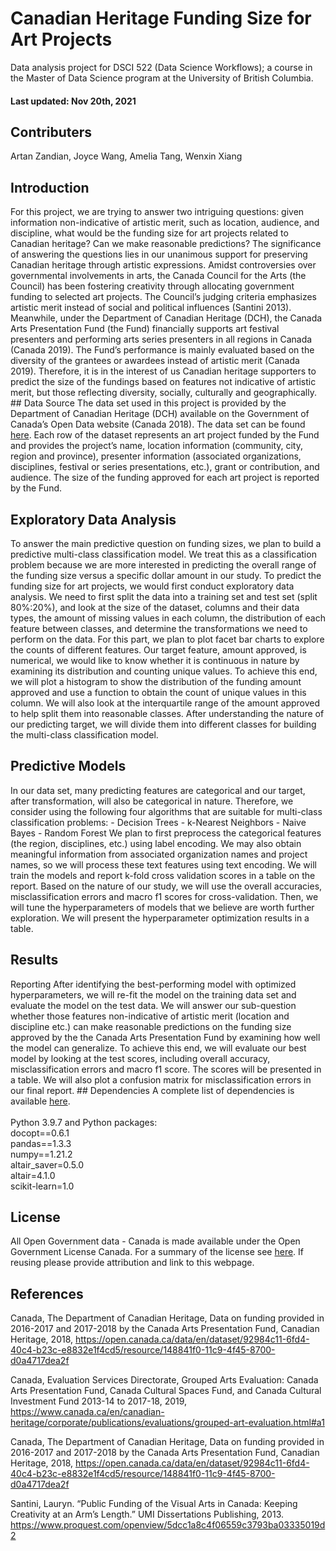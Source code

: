 # Canadian Heritage Funding Size for Art Projects

Data analysis project for DSCI 522 (Data Science Workflows); a course in
the Master of Data Science program at the University of British
Columbia. 

#### Last updated: Nov 20th, 2021 

## Contributers 
Artan Zandian, Joyce Wang, Amelia Tang, Wenxin Xiang 

## Introduction 
For this project, we are trying to answer two intriguing questions: given
information non-indicative of artistic merit, such as location,
audience, and discipline, what would be the funding size for art projects related to Canadian heritage? Can we make reasonable
predictions? The significance of answering the questions lies in our
unanimous support for preserving Canadian heritage through artistic
expressions. Amidst controversies over governmental involvements in
arts, the Canada Council for the Arts (the Council) has been fostering
creativity through allocating government funding to selected art
projects. The Council’s judging criteria emphasizes artistic merit
instead of social and political influences (Santini 2013). Meanwhile,
under the Department of Canadian Heritage (DCH), the Canada Arts
Presentation Fund (the Fund) financially supports art festival
presenters and performing arts series presenters in all regions in
Canada (Canada 2019). The Fund’s performance is mainly evaluated based
on the diversity of the grantees or awardees instead of artistic merit
(Canada 2019). Therefore, it is in the interest of us Canadian heritage
supporters to predict the size of the fundings based on features not
indicative of artistic merit, but those reflecting diversity, socially,
culturally and geographically. ## Data Source The data set used in this
project is provided by the Department of Canadian Heritage (DCH)
available on the Government of Canada’s Open Data website (Canada 2018).
The data set can be found
[here](https://open.canada.ca/data/en/dataset/92984c11-6fd4-40c4-b23c-e8832e1f4cd5).
Each row of the dataset represents an art project funded by the Fund and
provides the project’s name, location information (community, city,
region and province), presenter information (associated organizations,
disciplines, festival or series presentations, etc.), grant or
contribution, and audience. The size of the funding approved for each
art project is reported by the Fund.  

## Exploratory Data Analysis 
To answer the main predictive question on funding sizes, we plan to build a predictive multi-class classification
model. We treat this as a classification problem because we are more
interested in predicting the overall range of the funding size versus a
specific dollar amount in our study. To predict the funding size for art
projects, we would first conduct exploratory data analysis. We need to
first split the data into a training set and test set (split 80%:20%),
and look at the size of the dataset, columns and their data types, the
amount of missing values in each column, the distribution of each
feature between classes, and determine the transformations we need to
perform on the data. For this part, we plan to plot facet bar charts to
explore the counts of different features. Our target feature, amount
approved, is numerical, we would like to know whether it is continuous
in nature by examining its distribution and counting unique values. To
achieve this end, we will plot a histogram to show the distribution of
the funding amount approved and use a function to obtain the count of
unique values in this column. We will also look at the interquartile
range of the amount approved to help split them into reasonable classes.
After understanding the nature of our predicting target, we will divide
them into different classes for building the multi-class classification
model.  
## Predictive Models 
In our data set, many predicting features are categorical and our target, after transformation, will also be
categorical in nature. Therefore, we consider using the following four
algorithms that are suitable for multi-class classification problems: -
Decision Trees - k-Nearest Neighbors - Naive Bayes - Random Forest We
plan to first preprocess the categorical features (the region,
disciplines, etc.) using label encoding. We may also obtain meaningful
information from associated organization names and project names, so we
will process these text features using text encoding. We will train the
models and report k-fold cross validation scores in a table on the
report. Based on the nature of our study, we will use the overall
accuracies, misclassification errors and macro f1 scores for
cross-validation. Then, we will tune the hyperparameters of models that
we believe are worth further exploration. We will present the
hyperparameter optimization results in a table.  

## Results 
Reporting After identifying the best-performing model with optimized hyperparameters, we will re-fit the model on the training data
set and evaluate the model on the test data. We will answer our
sub-question whether those features non-indicative of artistic merit
(location and discipline etc.) can make reasonable predictions on the
funding size approved by the the Canada Arts Presentation Fund by
examining how well the model can generalize. To achieve this end, we
will evaluate our best model by looking at the test scores, including
overall accuracy, misclassification errors and macro f1 score. The
scores will be presented in a table. We will also plot a confusion
matrix for misclassification errors in our final report. ## Dependencies
A complete list of dependencies is available
[here](https://github.com/UBC-MDS/canadian_heritage_funding/blob/main/environment.yaml).
<br> <br>Python 3.9.7 and Python packages: <br>docopt==0.6.1
<br>pandas==1.3.3 <br>numpy==1.21.2 <br>altair\_saver=0.5.0
<br>altair=4.1.0 <br>scikit-learn=1.0 

## License 
All Open Government data - Canada is made available under the Open Government License
Canada. For a summary of the license see
[here](https://github.com/UBC-MDS/canadian_heritage_funding/blob/main/LICENSE.md).
If reusing please provide attribution and link to this webpage. 

## References 

Canada, The Department of Canadian Heritage, Data on funding
provided in 2016-2017 and 2017-2018 by the Canada Arts Presentation
Fund, Canadian Heritage, 2018,
<https://open.canada.ca/data/en/dataset/92984c11-6fd4-40c4-b23c-e8832e1f4cd5/resource/148841f0-11c9-4f45-8700-d0a4717dea2f>

Canada, Evaluation Services Directorate, Grouped Arts Evaluation: Canada
Arts Presentation Fund, Canada Cultural Spaces Fund, and Canada Cultural
Investment Fund 2013-14 to 2017-18, 2019,
<https://www.canada.ca/en/canadian-heritage/corporate/publications/evaluations/grouped-art-evaluation.html#a1>

Canada, The Department of Canadian Heritage, Data on funding provided in
2016-2017 and 2017-2018 by the Canada Arts Presentation Fund, Canadian
Heritage, 2018,
<https://open.canada.ca/data/en/dataset/92984c11-6fd4-40c4-b23c-e8832e1f4cd5/resource/148841f0-11c9-4f45-8700-d0a4717dea2f>

Santini, Lauryn. “Public Funding of the Visual Arts in Canada: Keeping
Creativity at an Arm’s Length.” UMI Dissertations Publishing, 2013.
<https://www.proquest.com/openview/5dcc1a8c4f06559c3793ba03335019d2>
